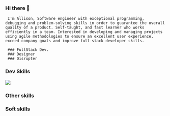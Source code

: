 ### Hi there 👋

     I'm Allison, Software engineer with exceptional programming, debugging and problem-solving skills in order to guarantee the overall quality of a product. Self-taught, and fast learner who works efficiently in a team. Interested in developing and managing projects using agile methodologies to ensure an excellent user experience, exceed company goals and improve full-stack developer skills.

     ### FullStack Dev.
     ### Designer
     ### Disrupter


### Dev Skills

<p>
  <a href="https://skillicons.dev">
    <img src="https://skillicons.dev/icons?i=git,python,django,ruby,rails,nodejs,express,mysql,postgresql,javascript,react,html,css,sass" />
  </a>
</p>

### Other skills



### Soft skills

